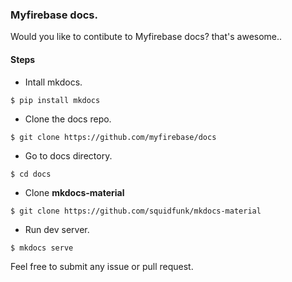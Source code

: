 ### Myfirebase docs.

Would you like to contibute to Myfirebase docs? that's awesome..

#### Steps

- Intall mkdocs.

`$ pip install mkdocs`

- Clone the docs repo.

`$ git clone https://github.com/myfirebase/docs`

- Go to docs directory.

`$ cd docs`

- Clone **mkdocs-material**

`$ git clone https://github.com/squidfunk/mkdocs-material`

- Run dev server.

`$ mkdocs serve`

Feel free to submit any issue or pull request.